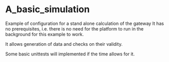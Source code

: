 # A_basic_simulation

Example of configuration for a stand alone calculation of the gateway 
It has no prerequisites, i.e. there is no need for the platform to run 
in the background for this example to work.

It allows generation of data and checks on their validity. 

Some basic unittests will implemented if the time allows for it. 